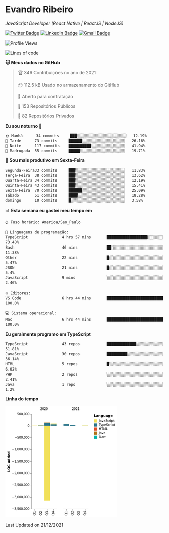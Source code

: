# Evandro **Ribeiro**

*JavaScript Developer (React Native | ReactJS | NodeJS)*

[![Twitter Badge](https://img.shields.io/badge/-@ribeiroevandro-201B2D?style=flat-square&labelColor=201B2D&logo=twitter&logoColor=white&link=https://twitter.com/ribeiroevandro)](https://twitter.com/ribeiroevandro) 
[![Linkedin Badge](https://img.shields.io/badge/-Evandro%20Ribeiro-201B2D?style=flat-square&logo=Linkedin&logoColor=white&link=https://www.linkedin.com/in/ribeiroevandro)](https://www.linkedin.com/in/ribeiroevandro) 
[![Gmail Badge](https://img.shields.io/badge/-oi@ribeiroevandro.com.br-201B2D?style=flat-square&logo=Gmail&logoColor=white&link=mailto:oi@ribeiroevandro.com.br)](mailto:oi@ribeiroevandro.com.br)


<!--START_SECTION:waka-->
![Profile Views](http://img.shields.io/badge/Visualizac%C3%B5es%20do%20perfil-0-blue)

![Lines of code](https://img.shields.io/badge/Desde%20o%20Hello%20World%20eu%20escrevi--3%20Million%20linhas%20de%20c%C3%B3digo-blue)

**🐱 Meus dados no GitHub** 

> 🏆 346 Contribuições no ano de 2021
 > 
> 📦 112.5 kB Usado no armazenamento do GitHub 
 > 
> 💼 Aberto para contratação
 > 
> 📜 153 Repositórios Públicos 
 > 
> 🔑 82 Repositórios Privados  
 > 
**Eu sou noturno 🦉** 

```text
🌞 Manhã      34 commits     ███░░░░░░░░░░░░░░░░░░░░░░   12.19% 
🌆 Tarde      73 commits     ██████░░░░░░░░░░░░░░░░░░░   26.16% 
🌃 Noite      117 commits    ██████████░░░░░░░░░░░░░░░   41.94% 
🌙 Madrugada  55 commits     █████░░░░░░░░░░░░░░░░░░░░   19.71%

```
📅 **Sou mais produtivo em Sexta-Feira** 

```text
Segunda-Feira33 commits     ███░░░░░░░░░░░░░░░░░░░░░░   11.83% 
Terça-Feira  38 commits     ███░░░░░░░░░░░░░░░░░░░░░░   13.62% 
Quarta-Feira 34 commits     ███░░░░░░░░░░░░░░░░░░░░░░   12.19% 
Quinta-Feira 43 commits     ███░░░░░░░░░░░░░░░░░░░░░░   15.41% 
Sexta-Feira  70 commits     ██████░░░░░░░░░░░░░░░░░░░   25.09% 
sábado       51 commits     ████░░░░░░░░░░░░░░░░░░░░░   18.28% 
domingo      10 commits     █░░░░░░░░░░░░░░░░░░░░░░░░   3.58%

```


📊 **Esta semana eu gastei meu tempo em** 

```text
⌚︎ Fuso horário: America/Sao_Paulo

💬 Linguagens de programação: 
TypeScript               4 hrs 57 mins       ██████████████████░░░░░░░   73.48% 
Bash                     46 mins             ██░░░░░░░░░░░░░░░░░░░░░░░   11.38% 
Other                    22 mins             █░░░░░░░░░░░░░░░░░░░░░░░░   5.47% 
JSON                     21 mins             █░░░░░░░░░░░░░░░░░░░░░░░░   5.4% 
JavaScript               9 mins              ░░░░░░░░░░░░░░░░░░░░░░░░░   2.46%

🔥 Editores: 
VS Code                  6 hrs 44 mins       █████████████████████████   100.0%

💻 Sistema operacional: 
Mac                      6 hrs 44 mins       █████████████████████████   100.0%

```

**Eu geralmente programo em TypeScript** 

```text
TypeScript               43 repos            █████████████░░░░░░░░░░░░   51.81% 
JavaScript               30 repos            █████████░░░░░░░░░░░░░░░░   36.14% 
HTML                     5 repos             █░░░░░░░░░░░░░░░░░░░░░░░░   6.02% 
PHP                      2 repos             ░░░░░░░░░░░░░░░░░░░░░░░░░   2.41% 
Java                     1 repo              ░░░░░░░░░░░░░░░░░░░░░░░░░   1.2%

```


**Linha do tempo**

![Chart not found](https://raw.githubusercontent.com/ribeiroevandro/ribeiroevandro/master/charts/bar_graph.png) 


 Last Updated on 21/12/2021
<!--END_SECTION:waka-->
